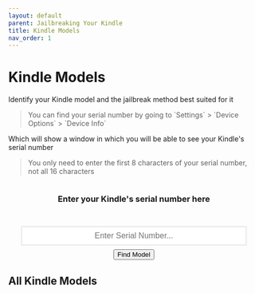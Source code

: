 ```yaml
---
layout: default
parent: Jailbreaking Your Kindle
title: Kindle Models
nav_order: 1
---
```


# Kindle Models
Identify your Kindle model and the jailbreak method best suited for it

<blockquote class="info">
You can find your serial number by going to `Settings` > `Device Options` > `Device Info`
</blockquote>
Which will show a window in which you will be able to see your Kindle's serial number

<blockquote class="info">
You only need to enter the first 8 characters of your serial number, not all 16 characters
</blockquote>

<style>
    #searchResult
    {
        display: flex;
        flex-direction: column;
        align-items: center;
        justify-content: center;
    }

    input[type=text]
    {
        width: 90%;
        height: 100%;
        padding: 0.5em;
        font-size: 16px;
        border: 3px solid #EEE;
        text-align: center;
    }
</style>

<div style="display: flex; flex-direction: column; justify-content: center; align-items: center;">
    <h3>Enter your Kindle's serial number here</h3>
    <p id="searchStatus"></p>
    <input type="text" id="serialNumber"  maxlength="20" spellcheck="false" placeholder="Enter Serial Number..." title="Enter the Kindle serial number without spaces" oninput="searchForSerial()">
    <button class="btn" style="margin-top: 0.5em;" onclick="searchForSerial()">Find Model</button>
</div>

<div id="searchResult">
</div>

<div>
<h2>All Kindle Models</h2>
<div id="fullModelTable" style="overflow: auto;"></div>
</div>


<script src="./modelFinder.js"></script>